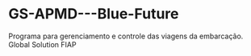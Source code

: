 # GS-APMD---Blue-Future
 Programa para gerenciamento e controle das viagens da embarcação. Global Solution FIAP
